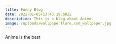 ```yaml
---
title: Funny Blog
date: 2022-01-05T13:43:19.692Z
description: This is a blog about Anime.
image: /uploads/wallpaperflare.com_wallpaper.jpg
---
```

Anime is the best
